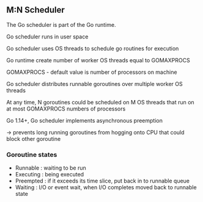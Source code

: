 ## M:N Scheduler

The Go scheduler is part of the Go runtime.

Go scheduler runs in user space

Go scheduler uses OS threads to schedule go routines
for execution

Go runtime create number of worker OS threads equal to GOMAXPROCS

GOMAXPROCS - default value is number of processors on machine

Go scheduler distributes runnable goroutines over multiple worker OS threads

At any time, N goroutines could be scheduled on M OS threads that run on at most GOMAXPROCS numbers of processors

Go 1.14+, Go scheduler implements asynchronous preemption

-> prevents long running goroutines from hogging onto CPU that could block other goroutine

### Goroutine states

- Runnable : waiting to be run
- Executing : being executed
- Preempted : if it exceeds its time slice, put back in to runnable queue
- Waiting : I/O or event wait, when I/O completes moved back to runnable state